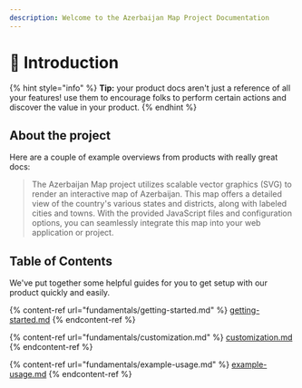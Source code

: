 ```yaml
---
description: Welcome to the Azerbaijan Map Project Documentation
---
```


# 👋 Introduction

{% hint style="info" %}
**Tip:** your product docs aren't just a reference of all your features! use them to encourage folks to perform certain actions and discover the value in your product.
{% endhint %}

## About the project

Here are a couple of example overviews from products with really great docs:

> The Azerbaijan Map project utilizes scalable vector graphics (SVG) to render an interactive map of Azerbaijan. This map offers a detailed view of the country's various states and districts, along with labeled cities and towns. With the provided JavaScript files and configuration options, you can seamlessly integrate this map into your web application or project.



## Table of Contents

We've put together some helpful guides for you to get setup with our product quickly and easily.

{% content-ref url="fundamentals/getting-started.md" %}
[getting-started.md](fundamentals/getting-started.md)
{% endcontent-ref %}

{% content-ref url="fundamentals/customization.md" %}
[customization.md](fundamentals/customization.md)
{% endcontent-ref %}

{% content-ref url="fundamentals/example-usage.md" %}
[example-usage.md](fundamentals/example-usage.md)
{% endcontent-ref %}

